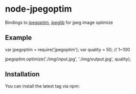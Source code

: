 # node-jpegoptim
      
Bindings to [jpegoptim](http://www.kokkonen.net/tjko/projects.html), [jpeglib](http://libjpeg.sourceforge.net/) for jpeg image optimize


## Example

var jpegoptim = require('jpegoptim');
var quality = 50; // 1~100

jpegoptim.optimize('./img/input.jpg', './img/output.jpg', quality);


## Installation

You can install the latest tag via npm:

